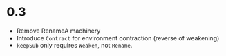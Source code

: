 # 0.3

- Remove RenameA machinery
- Introduce `Contract` for environment contraction (reverse of weakening)
- `keepSub` only requires `Weaken`, not `Rename`.
